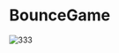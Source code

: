 # BounceGame
![333](https://user-images.githubusercontent.com/30288967/34672459-29f81ca2-f487-11e7-8f9e-c00ff13a954e.JPG)
